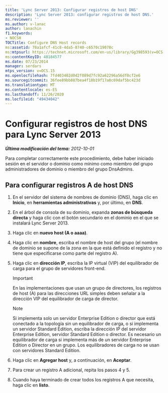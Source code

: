 ```yaml
---
title: 'Lync Server 2013: Configurar registros de host DNS'
description: 'Lync Server 2013: configurar registros de host DNS.'
ms.reviewer: ''
ms.author: v-lanac
author: lanachin
f1.keywords:
- NOCSH
TOCTitle: Configure DNS Host records
ms:assetid: 78a1afcf-41c8-4da5-8740-c6570c19078c
ms:mtpsurl: https://technet.microsoft.com/en-us/library/Gg398593(v=OCS.15)
ms:contentKeyID: 48184577
ms.date: 07/23/2014
manager: serdars
mtps_version: v=OCS.15
ms.openlocfilehash: 7fd403402d0d2f089d7fc92a62296a56df0cf2e6
ms.sourcegitcommit: 36fee89bb887bea4f18b19f17a8c69daf5bc423d
ms.translationtype: MT
ms.contentlocale: es-ES
ms.lasthandoff: 11/26/2020
ms.locfileid: "49434042"
---
```

# <a name="configure-dns-host-records-for-lync-server-2013"></a>Configurar registros de host DNS para Lync Server 2013

<div data-xmlns="http://www.w3.org/1999/xhtml">

<div class="topic" data-xmlns="http://www.w3.org/1999/xhtml" data-msxsl="urn:schemas-microsoft-com:xslt" data-cs="https://msdn.microsoft.com/">

<div data-asp="https://msdn2.microsoft.com/asp">



</div>

<div id="mainSection">

<div id="mainBody">

<span> </span>

_**Última modificación del tema:** 2012-10-01_

Para completar correctamente este procedimiento, debe haber iniciado sesión en el servidor o dominio como mínimo como miembro del grupo administradores de dominio o miembro del grupo DnsAdmins.

<div>

## <a name="to-configure-dns-host-a-records"></a>Para configurar registros A de host DNS

1.  En el servidor del sistema de nombres de dominio (DNS), haga clic en **Inicio**, en **herramientas administrativas** y, por último, en **DNS**.

2.  En el árbol de consola de su dominio, expanda **zonas de búsqueda directa** y haga clic con el botón secundario en el dominio en el que se instalará Lync Server 2013.

3.  Haga clic en **nuevo host (A o aaaa)**.

4.  Haga clic en **nombre**, escriba el nombre de host del grupo (el nombre de dominio se supone de la zona en la que está definido el registro y no tiene que especificarse como parte del registro A).

5.  Haga clic en **dirección IP**, escriba la IP virtual (VIP) del equilibrador de carga para el grupo de servidores front-end.
    
    <div>
    

    > [!IMPORTANT]  
    > En las implementaciones que usan un grupo de directores, los registros de host (A) para las direcciones URL simples deben señalar a la dirección VIP del equilibrador de carga de director.

    
    </div>
    
    <div>
    

    > [!NOTE]  
    > Si implementa solo un servidor Enterprise Edition o director que está conectado a la topología sin un equilibrador de carga, o si implementa un servidor Standard Edition, escriba la dirección IP del servidor Enterprise Edition, servidor Standard Edition o director. Es necesario un equilibrador de carga si implementa más de un servidor Enterprise Edition o Director en un grupo. Los equilibradores de carga no se usan con servidores Standard Edition.

    
    </div>

6.  Haga clic en **Agregar host** y, a continuación, en **Aceptar**.

7.  Para crear un registro A adicional, repita los pasos 4 y 5.

8.  Cuando haya terminado de crear todos los registros A que necesita, haga clic en **listo**.

</div>

</div>

<span> </span>

</div>

</div>

</div>

